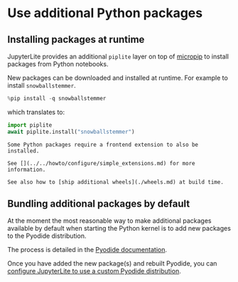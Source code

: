 # Use additional Python packages

## Installing packages at runtime

JupyterLite provides an additional `piplite` layer on top of [micropip] to install
packages from Python notebooks.

New packages can be downloaded and installed at runtime. For example to install
`snowballstemmer`.

```py
%pip install -q snowballstemmer
```

which translates to:

```py
import piplite
await piplite.install("snowballstemmer")
```

```{note}
Some Python packages require a frontend extension to also be installed.

See [](../../howto/configure/simple_extensions.md) for more information.

See also how to [ship additional wheels](./wheels.md) at build time.
```

[micropip]: https://pyodide.org/en/latest/usage/loading-packages.html?#micropip

## Bundling additional packages by default

At the moment the most reasonable way to make additional packages available by default
when starting the Python kernel is to add new packages to the Pyodide distribution.

The process is detailed in the [Pyodide documentation][pyodide-packages].

Once you have added the new package(s) and rebuilt Pyodide, you can
[configure JupyterLite to use a custom Pyodide distribution](./pyodide.md).

[pyodide-packages]: https://pyodide.org/en/stable/development/new-packages.html
